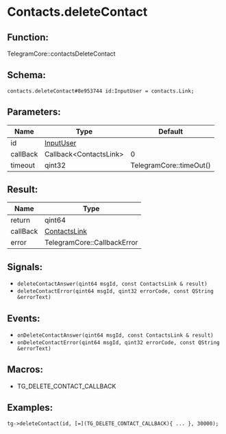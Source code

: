 # Contacts.deleteContact

## Function:

TelegramCore::contactsDeleteContact

## Schema:

`contacts.deleteContact#8e953744 id:InputUser = contacts.Link;`
## Parameters:

|Name|Type|Default|
|----|----|-------|
|id|[InputUser](../../types/inputuser.md)||
|callBack|Callback<ContactsLink\>|0|
|timeout|qint32|TelegramCore::timeOut()|

## Result:

|Name|Type|
|----|----|
|return|qint64|
|callBack|[ContactsLink](../../types/contactslink.md)|
|error|TelegramCore::CallbackError|

## Signals:

* `deleteContactAnswer(qint64 msgId, const ContactsLink & result)`
* `deleteContactError(qint64 msgId, qint32 errorCode, const QString &errorText)`

## Events:

* `onDeleteContactAnswer(qint64 msgId, const ContactsLink & result)`
* `onDeleteContactError(qint64 msgId, qint32 errorCode, const QString &errorText)`

## Macros:

* TG_DELETE_CONTACT_CALLBACK

## Examples:

`tg->deleteContact(id, [=](TG_DELETE_CONTACT_CALLBACK){
    ...
}, 30000);`
